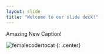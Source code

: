 ```yaml
---
layout: slide
title: "Welcome to our slide deck!"
---
```


Amazing New Caption!

![femalecodertocat](https://octodex.github.com/images/femalecodertocat.png)
{: .center}
